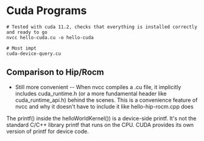 # Cuda Programs 
```
# Tested with cuda 11.2, checks that everything is installed correctly and ready to go 
nvcc hello-cuda.cu -o hello-cuda

# Most impt 
cuda-device-query.cu 

```

## Comparison to Hip/Rocm
* Still more convenient -- 
When nvcc compiles a .cu file, it implicitly includes cuda\_runtime.h (or a more fundamental header like
cuda\_runtime\_api.h) behind the scenes. This is a convenience feature of nvcc and why it doesn't have to 
include it like hello-hip-rocm.cpp does

The printf() inside the helloWorldKernel()) is a device-side printf. It's not the standard C/C++ library
printf that runs on the CPU. CUDA provides its own version of printf for device code. 
